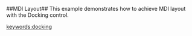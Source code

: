 ##MDI Layout##
This example demonstrates how to achieve MDI layout with the Docking control.

<keywords:docking>
